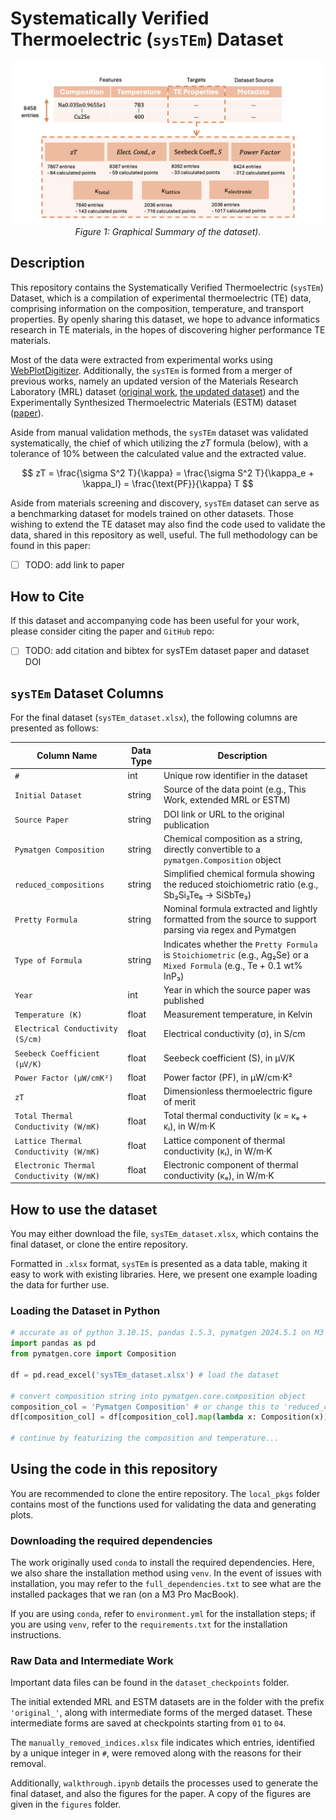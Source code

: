 # Systematically Verified Thermoelectric (`sysTEm`) Dataset 

<p align="center">
  <img src="figures/system_summary.png" alt="sysTEm dataset summary" width="500"/>
  <br>
  <em>Figure 1: Graphical Summary of the dataset).</em>
</p>

## Description
This repository contains the Systematically Verified Thermoelectric (`sysTEm`) Dataset, which is a compilation of experimental thermoelectric (TE) data, comprising information on the composition, temperature, and transport properties. By openly sharing this dataset, we hope to advance informatics research in TE materials, in the hopes of discovering higher performance TE materials.

Most of the data were extracted from experimental works using [WebPlotDigitizer](https://automeris.io). Additionally, the `sysTEm` is formed from a merger of previous works, namely an updated version of the Materials Research Laboratory (MRL) dataset ([original work](https://doi.org/10.1021/cm400893e), [the updated dataset](https://doi.org/10.5281/zenodo.15365344)) and the Experimentally Synthesized Thermoelectric Materials (ESTM) dataset ([paper](https://doi.org/10.1038/s41524-022-00897-2
)).

Aside from manual validation methods, the `sysTEm` dataset was validated systematically, the chief of which utilizing the $zT$ formula (below), with a tolerance of 10\% between the calculated value and the extracted value.

$$
zT = \frac{\sigma S^2 T}{\kappa} = \frac{\sigma S^2 T}{\kappa_e + \kappa_l} = \frac{\text{PF}}{\kappa} T
$$

Aside from materials screening and discovery, `sysTEm` dataset can serve as a benchmarking dataset for models trained on other datasets. Those wishing to extend the TE dataset may also find the code used to validate the data, shared in this repository as well, useful. The full methodology can be found in this paper:
- [ ] TODO: add link to paper


## How to Cite
If this dataset and accompanying code has been useful for your work, please consider citing the paper and `GitHub` repo:

- [ ] TODO: add citation and bibtex for sysTEm dataset paper and dataset DOI


## `sysTEm` Dataset Columns
For the final dataset (`sysTEm_dataset.xlsx`), the following columns are presented as follows:

| Column Name                                | Data Type | Description                                                                                     |
|--------------------------------------------|-----------|-------------------------------------------------------------------------------------------------|
| `#`                                        | int       | Unique row identifier in the dataset                                                            |
| `Initial Dataset`                          | string    | Source of the data point (e.g., This Work, extended MRL or ESTM)                                  |
| `Source Paper`                             | string    | DOI link or URL to the original publication                                                     |
| `Pymatgen Composition`                     | string    | Chemical composition as a string, directly convertible to a `pymatgen.Composition` object       |
| `reduced_compositions`                     | string    | Simplified chemical formula showing the reduced stoichiometric ratio (e.g., Sb₂Si₂Te₆ → SiSbTe₃)|
| `Pretty Formula`                           | string    | Nominal formula extracted and lightly formatted from the source to support parsing via regex and Pymatgen |
| `Type of Formula`                          | string    | Indicates whether the `Pretty Formula` is `Stoichiometric` (e.g., Ag₂Se) or a `Mixed Formula` (e.g., Te + 0.1 wt% InP₃) |
| `Year`                                     | int       | Year in which the source paper was published                                                    |
| `Temperature (K)`                          | float     | Measurement temperature, in Kelvin                                                              |
| `Electrical Conductivity (S/cm)`           | float     | Electrical conductivity (σ), in S/cm                                                            |
| `Seebeck Coefficient (µV/K)`               | float     | Seebeck coefficient (S), in µV/K                                                                |
| `Power Factor (µW/cmK²)`                   | float     | Power factor (PF), in µW/cm·K²                                               |
| `zT`                                       | float     | Dimensionless thermoelectric figure of merit                                                    |
| `Total Thermal Conductivity (W/mK)`        | float     | Total thermal conductivity (κ = κₑ + κₗ), in W/m·K                                              |
| `Lattice Thermal Conductivity (W/mK)`      | float     | Lattice component of thermal conductivity (κₗ), in W/m·K                                        |
| `Electronic Thermal Conductivity (W/mK)`   | float     | Electronic component of thermal conductivity (κₑ), in W/m·K                                     |                           |

## How to use the dataset

You may either download the file, `sysTEm_dataset.xlsx`, which contains the final dataset, or clone the entire repository.

Formatted in `.xlsx` format, `sysTEm` is presented as a data table, making it easy to work with existing libraries. Here, we present one example loading the data for further use.

### Loading the Dataset in Python

```python
# accurate as of python 3.10.15, pandas 1.5.3, pymatgen 2024.5.1 on M3 Pro MacBook 
import pandas as pd
from pymatgen.core import Composition

df = pd.read_excel('sysTEm_dataset.xlsx') # load the dataset

# convert composition string into pymatgen.core.composition object
composition_col = 'Pymatgen Composition' # or change this to 'reduced_compositions' for reduced formula
df[composition_col] = df[composition_col].map(lambda x: Composition(x))

# continue by featurizing the composition and temperature...
```

## Using the code in this repository

You are recommended to clone the entire repository. The `local_pkgs` folder contains most of the functions used for validating the data and generating plots.

### Downloading the required dependencies
The work originally used `conda` to install the required dependencies. Here, we also share the installation method using `venv`. In the event of issues with installation, you may refer to the `full_dependencies.txt` to see what are the installed packages that we ran (on a M3 Pro MacBook).

If you are using `conda`, refer to `environment.yml` for the installation steps; if you are using `venv`, refer to the `requirements.txt` for the installation instructions.

### Raw Data and Intermediate Work
Important data files can be found in the `dataset_checkpoints` folder.

The initial extended MRL and ESTM datasets are in the folder with the prefix `'original_'`, along with intermediate forms of the merged dataset. These intermediate forms are saved at checkpoints starting from `01` to `04`.

The `manually_removed_indices.xlsx` file indicates which entries, identified by a unique integer in `#`, were removed along with the reasons for their removal.

Additionally, `walkthrough.ipynb` details the processes used to generate the final dataset, and also the figures for the paper. A copy of the figures are given in the `figures` folder.
